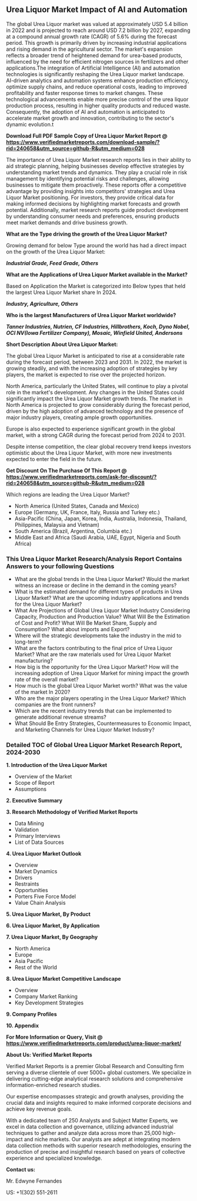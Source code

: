 <h2>Urea Liquor Market Impact of AI and Automation</h2>The global Urea Liquor market was valued at approximately USD 5.4 billion in 2022 and is projected to reach around USD 7.2 billion by 2027, expanding at a compound annual growth rate (CAGR) of 5.6% during the forecast period. This growth is primarily driven by increasing industrial applications and rising demand in the agricultural sector. The market's expansion reflects a broader trend of heightened demand for urea-based products, influenced by the need for efficient nitrogen sources in fertilizers and other applications.The integration of Artificial Intelligence (AI) and automation technologies is significantly reshaping the Urea Liquor market landscape. AI-driven analytics and automation systems enhance production efficiency, optimize supply chains, and reduce operational costs, leading to improved profitability and faster response times to market changes. These technological advancements enable more precise control of the urea liquor production process, resulting in higher quality products and reduced waste. Consequently, the adoption of AI and automation is anticipated to accelerate market growth and innovation, contributing to the sector's dynamic evolution.t</p><p id="" class=""><strong>Download Full PDF Sample Copy of Urea Liquor Market Report @ <a href="https://www.verifiedmarketreports.com/download-sample/?rid=240658&utm_source=github-R&utm_medium=028" target="_blank">https://www.verifiedmarketreports.com/download-sample/?rid=240658&utm_source=github-R&utm_medium=028</a></strong></p><p>The importance of&nbsp;Urea Liquor Market research reports lies in their ability to aid strategic planning, helping businesses develop effective strategies by understanding market trends and dynamics. They play a crucial role in risk management by identifying potential risks and challenges, allowing businesses to mitigate them proactively. These reports offer a competitive advantage by providing insights into competitors' strategies and Urea Liquor Market positioning. For investors, they provide critical data for making informed decisions by highlighting market forecasts and growth potential. Additionally, market research reports guide product development by understanding consumer needs and preferences, ensuring products meet market demands and drive business growth.</p><p><strong>What are the&nbsp;Type driving the growth of the Urea Liquor Market?</strong></p><p id="" class="">Growing demand for below Type around the world has had a direct impact on the growth of the Urea Liquor Market:</p><em><strong>Industrial Grade, Feed Grade, Others</strong></em></p><strong>What are the&nbsp;Applications&nbsp;of Urea Liquor Market available in the Market?</strong></p><p id="" class="">Based on Application the Market is categorized into Below types that held the largest Urea Liquor Market share In 2024.</p><em><strong>Industry, Agriculture, Others</strong></em></p><strong>Who is the largest Manufacturers of Urea Liquor Market worldwide?</strong></p><p><em><strong>Tanner Industries, Nutrien, CF Industries, Hillbrothers, Koch, Dyno Nobel, OCI NV(Iowa Fertilizer Company), Mosaic, Winfield United, Andersons</strong></em></p><p id="" class=""><strong>Short Description About Urea Liquor Market:</strong></p><p>The global Urea Liquor Market is anticipated to rise at a considerable rate during the forecast period, between 2023 and 2031. In 2022, the market is growing steadily, and with the increasing adoption of strategies by key players, the market is expected to rise over the projected horizon.</p><p>North America, particularly the United States, will continue to play a pivotal role in the market's development. Any changes in the United States could significantly impact the Urea Liquor Market growth trends. The market in North America is projected to grow considerably during the forecast period, driven by the high adoption of advanced technology and the presence of major industry players, creating ample growth opportunities.</p><p>Europe is also expected to experience significant growth in the global market, with a strong CAGR during the forecast period from 2024 to 2031.</p><p>Despite intense competition, the clear global recovery trend keeps investors optimistic about the Urea Liquor Market, with more new investments expected to enter the field in the future.</p><p id="" class=""><strong>Get Discount On The Purchase Of This Report @ <a href="https://www.verifiedmarketreports.com/ask-for-discount/?rid=240658&utm_source=github-R&utm_medium=028" target="_blank">https://www.verifiedmarketreports.com/ask-for-discount/?rid=240658&utm_source=github-R&utm_medium=028</a></strong></p>Which regions are leading the Urea Liquor Market?</p><ul><li>North America (United States, Canada and Mexico)</li><li>Europe (Germany, UK, France, Italy, Russia and Turkey etc.)</li><li>Asia-Pacific (China, Japan, Korea, India, Australia, Indonesia, Thailand, Philippines, Malaysia and Vietnam)</li><li>South America (Brazil, Argentina, Columbia etc.)</li><li>Middle East and Africa (Saudi Arabia, UAE, Egypt, Nigeria and South Africa)</li></ul><h3 id="" class="">This Urea Liquor Market Research/Analysis Report Contains Answers to your following Questions</h3><ul><li>What are the global trends in the Urea Liquor Market? Would the market witness an increase or decline in the demand in the coming years?</li><li>What is the estimated demand for different types of products in Urea Liquor Market? What are the upcoming industry applications and trends for the Urea Liquor Market?</li><li>What Are Projections of Global Urea Liquor Market Industry Considering Capacity, Production and Production Value? What Will Be the Estimation of Cost and Profit? What Will Be Market Share, Supply and Consumption? What about imports and Export?</li><li>Where will the strategic developments take the industry in the mid to long-term?</li><li>What are the factors contributing to the final price of Urea Liquor Market? What are the raw materials used for Urea Liquor Market manufacturing?</li><li>How big is the opportunity for the Urea Liquor Market? How will the increasing adoption of Urea Liquor Market for mining impact the growth rate of the overall market?</li><li>How much is the global Urea Liquor Market worth? What was the value of the market In 2020?</li><li>Who are the major players operating in the Urea Liquor Market? Which companies are the front runners?</li><li>Which are the recent industry trends that can be implemented to generate additional revenue streams?</li><li>What Should Be Entry Strategies, Countermeasures to Economic Impact, and Marketing Channels for Urea Liquor Market Industry?</li></ul><h3 id="" class="">Detailed TOC of Global Urea Liquor Market Research Report, 2024-2030</h3><p id="" class=""><strong>1. Introduction of the Urea Liquor Market</strong></p><ul><li>Overview of the Market</li><li>Scope of Report</li><li>Assumptions</li></ul><p id="" class=""><strong>2. Executive Summary</strong></p><p id="" class=""><strong>3. Research Methodology of Verified Market Reports</strong></p><ul><li>Data Mining</li><li>Validation</li><li>Primary Interviews</li><li>List of Data Sources</li></ul><p id="" class=""><strong>4. Urea Liquor Market Outlook</strong></p><ul><li>Overview</li><li>Market Dynamics</li><li>Drivers</li><li>Restraints</li><li>Opportunities</li><li>Porters Five Force Model</li><li>Value Chain Analysis</li></ul><p id="" class=""><strong>5. Urea Liquor Market, By Product</strong></p><p id="" class=""><strong>6. Urea Liquor Market, By Application</strong></p><p id="" class=""><strong>7. Urea Liquor Market, By Geography</strong></p><ul><li>North America</li><li>Europe</li><li>Asia Pacific</li><li>Rest of the World</li></ul><p id="" class=""><strong>8. Urea Liquor Market Competitive Landscape</strong></p><ul><li>Overview</li><li>Company Market Ranking</li><li>Key Development Strategies</li></ul><p id="" class=""><strong>9. Company Profiles</strong></p><p id="" class=""><strong>10. Appendix</strong></p><p id="" class=""><strong>For More Information or Query, Visit @ <a href="https://www.verifiedmarketreports.com/product/urea-liquor-market/" target="_blank">https://www.verifiedmarketreports.com/product/urea-liquor-market/</a></strong></p><p id="" class=""><strong>About Us: Verified Market Reports</strong></p><p id="" class="">Verified Market Reports is a premier Global Research and Consulting firm serving a diverse clientele of over 5000+ global customers. We specialize in delivering cutting-edge analytical research solutions and comprehensive information-enriched research studies.</p><p id="" class="">Our expertise encompasses strategic and growth analyses, providing the crucial data and insights required to make informed corporate decisions and achieve key revenue goals.</p><p id="" class="">With a dedicated team of 250 Analysts and Subject Matter Experts, we excel in data collection and governance, utilizing advanced industrial techniques to gather and analyze data across more than 25,000 high-impact and niche markets. Our analysts are adept at integrating modern data collection methods with superior research methodologies, ensuring the production of precise and insightful research based on years of collective experience and specialized knowledge.</p><p id="" class=""><strong>Contact us:</strong></p><p id="" class="">Mr. Edwyne Fernandes</p><p id="" class="">US: +1(302) 551-2611</p>